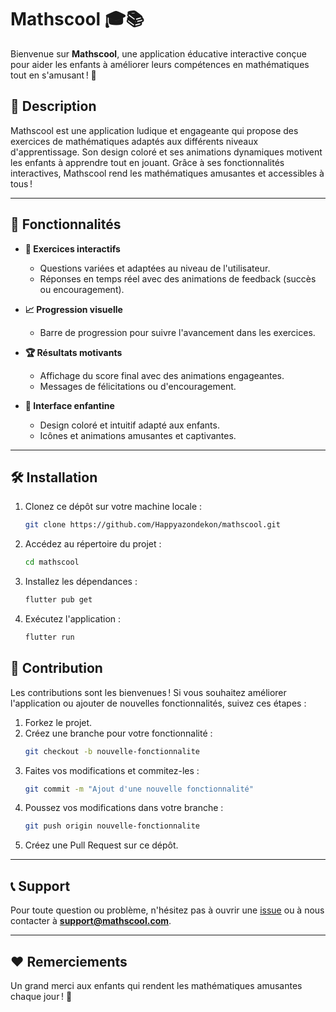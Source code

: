 # Mathscool 🎓📚

Bienvenue sur **Mathscool**, une application éducative interactive conçue pour aider les enfants à améliorer leurs compétences en mathématiques tout en s'amusant ! 🌟

## 📖 Description

Mathscool est une application ludique et engageante qui propose des exercices de mathématiques adaptés aux différents niveaux d'apprentissage. Son design coloré et ses animations dynamiques motivent les enfants à apprendre tout en jouant. Grâce à ses fonctionnalités interactives, Mathscool rend les mathématiques amusantes et accessibles à tous !

---

## 🚀 Fonctionnalités

- **🎲 Exercices interactifs**
    - Questions variées et adaptées au niveau de l'utilisateur.
    - Réponses en temps réel avec des animations de feedback (succès ou encouragement).

- **📈 Progression visuelle**
    - Barre de progression pour suivre l'avancement dans les exercices.

- **🏆 Résultats motivants**
    - Affichage du score final avec des animations engageantes.
    - Messages de félicitations ou d'encouragement.

- **🎨 Interface enfantine**
    - Design coloré et intuitif adapté aux enfants.
    - Icônes et animations amusantes et captivantes.

---

## 🛠️ Installation

1. Clonez ce dépôt sur votre machine locale :
   ```bash
   git clone https://github.com/Happyazondekon/mathscool.git
   ```
2. Accédez au répertoire du projet :
   ```bash
   cd mathscool
   ```
3. Installez les dépendances :
   ```bash
   flutter pub get
   ```
4. Exécutez l'application :
   ```bash
   flutter run
   ```

## 🧩 Contribution

Les contributions sont les bienvenues ! Si vous souhaitez améliorer l'application ou ajouter de nouvelles fonctionnalités, suivez ces étapes :

1. Forkez le projet.
2. Créez une branche pour votre fonctionnalité :
   ```bash
   git checkout -b nouvelle-fonctionnalite
   ```
3. Faites vos modifications et commitez-les :
   ```bash
   git commit -m "Ajout d'une nouvelle fonctionnalité"
   ```
4. Poussez vos modifications dans votre branche :
   ```bash
   git push origin nouvelle-fonctionnalite
   ```
5. Créez une Pull Request sur ce dépôt.

---



## 📞 Support

Pour toute question ou problème, n'hésitez pas à ouvrir une [issue](https://github.com/Happyazondekon/mathscool/issues) ou à nous contacter à **support@mathscool.com**.

---

## ❤️ Remerciements

Un grand merci aux enfants qui rendent les mathématiques amusantes chaque jour ! 🥳